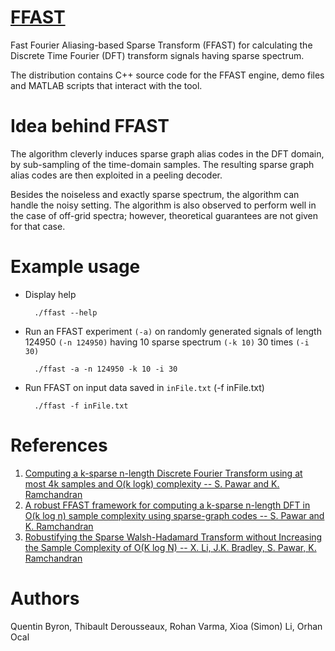 [FFAST](https://www.eecs.berkeley.edu/~kannanr/project_ffft.html)
====

Fast Fourier Aliasing-based Sparse Transform (FFAST) for calculating the Discrete Time Fourier (DFT) transform signals having sparse spectrum. 

The distribution contains C++ source code for the FFAST engine, demo files and MATLAB scripts that interact with the tool.

Idea behind FFAST
====

The algorithm cleverly induces sparse graph alias codes in the DFT domain, by sub-sampling of the time-domain samples. The resulting sparse graph alias codes are then exploited in a peeling decoder. 

Besides the noiseless and exactly sparse spectrum, the algorithm can handle the noisy setting. The algorithm is also observed to perform well in the case of off-grid spectra; however, theoretical guarantees are not given for that case.

Example usage
====

- Display help

        ./ffast --help

- Run an FFAST experiment `(-a)` on randomly generated signals of length 124950 `(-n 124950)` having 10 sparse spectrum `(-k 10)` 30 times `(-i 30)` 

        ./ffast -a -n 124950 -k 10 -i 30

- Run FFAST on input data saved in `inFile.txt` (-f inFile.txt)

        ./ffast -f inFile.txt

References
====
1. [Computing a k-sparse n-length Discrete Fourier Transform using at most 4k samples and O(k logk) complexity -- S. Pawar and K. Ramchandran][ffast1]
2. [A robust FFAST framework for computing a k-sparse n-length DFT in O(k log n) sample complexity using sparse-graph codes -- S. Pawar and K. Ramchandran][ffast2]
3. [Robustifying the Sparse Walsh-Hadamard Transform without Increasing the Sample Complexity of O(K log N) -- X. Li, J.K. Bradley, S. Pawar, K. Ramchandran][ffast3]

[ffast1]: http://ieeexplore.ieee.org/stamp/stamp.jsp?arnumber=6620269 
[ffast2]: https://www.eecs.berkeley.edu/~kannanr/assets/project_ffft/ISITExtendedNoisyDFT-v5.pdf
[ffast3]: https://www.eecs.berkeley.edu/~kannanr/assets/project_ffft/WHT_noisy.pdf

Authors
====

Quentin Byron, Thibault Derousseaux, Rohan Varma, Xioa (Simon) Li, Orhan Ocal


